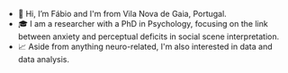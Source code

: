 - 👋 Hi, I’m Fábio and I'm from Vila Nova de Gaia, Portugal.
- 🎓 I am a researcher with a PhD in Psychology, focusing on the link between anxiety and perceptual deficits in social scene interpretation.
- 📈 Aside from anything neuro-related, I'm also interested in data and data analysis. 
